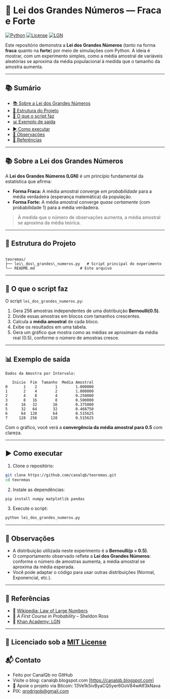 
# 🧠 Lei dos Grandes Números — Fraca e Forte

[![Python](https://img.shields.io/badge/Python-3.7%2B-blue.svg)](https://www.python.org/)
[![License](https://img.shields.io/badge/license-MIT-green)](LICENSE)
[![LGN](https://img.shields.io/badge/Teorema-Lei%20dos%20Grandes%20Números-ff69b4.svg)](https://en.wikipedia.org/wiki/Law_of_large_numbers)

Este repositório demonstra a **Lei dos Grandes Números** (tanto na forma **fraca** quanto na **forte**) por meio de simulações com Python. A ideia é mostrar, com um experimento simples, como a média amostral de variáveis aleatórias se aproxima da média populacional à medida que o tamanho da amostra aumenta.

---

## 📚 Sumário

- [📚 Sobre a Lei dos Grandes Números](#-sobre-a-lei-dos-grandes-números)
- [📁 Estrutura do Projeto](#-estrutura-do-projeto)
- [🧪 O que o script faz](#-o-que-o-script-faz)
- [📊 Exemplo de saída](#-exemplo-de-saída)
- [▶️ Como executar](#️-como-executar)
- [📌 Observações](#-observações)
- [📖 Referências](#-referências) 

---

## 📚 Sobre a Lei dos Grandes Números

A **Lei dos Grandes Números (LGN)** é um princípio fundamental da estatística que afirma:

- **Forma Fraca:** A média amostral converge *em probabilidade* para a média verdadeira (esperança matemática) da população.
- **Forma Forte:** A média amostral converge *quase certamente* (com probabilidade 1) para a média verdadeira.

> À medida que o número de observações aumenta, a média amostral se aproxima da média teórica.

---

## 📁 Estrutura do Projeto

```

teoremas/
├── lei\_dos\_grandes\_numeros.py   # Script principal do experimento
└── README.md                    # Este arquivo

````

---

## 🧪 O que o script faz

O script `lei_dos_grandes_numeros.py`:

1. Gera 256 amostras independentes de uma distribuição **Bernoulli(0.5)**.
2. Divide essas amostras em blocos com tamanhos crescentes.
3. Calcula a **média amostral** de cada bloco.
4. Exibe os resultados em uma tabela.
5. Gera um gráfico que mostra como as médias se aproximam da média real (0.5), conforme o número de amostras cresce.

---

## 📊 Exemplo de saída

```plaintext
Dados da Amostra por Intervalo:

   Inicio  Fim  Tamanho  Media Amostral
0       1    2        1        1.000000
1       2    4        2        1.000000
2       4    8        4        0.250000
3       8   16        8        0.500000
4      16   32       16        0.375000
5      32   64       32        0.468750
6      64  128       64        0.515625
7     128  256      128        0.515625
````

Com o gráfico, você verá a **convergência da média amostral para 0.5** com clareza.

---

## ▶️ Como executar

1. Clone o repositório:

```bash
git clone https://github.com/canalqb/teoremas.git
cd teoremas
```

2. Instale as dependências:

```bash
pip install numpy matplotlib pandas
```

3. Execute o script:

```bash
python lei_dos_grandes_numeros.py
```

---

## 📌 Observações

* A distribuição utilizada neste experimento é a **Bernoulli(p = 0.5)**.
* O comportamento observado reflete a **Lei dos Grandes Números**: conforme o número de amostras aumenta, a média amostral se aproxima da média esperada.
* Você pode adaptar o código para usar outras distribuições (Normal, Exponencial, etc.).

---

## 📖 Referências

* 📘 [Wikipedia: Law of Large Numbers](https://en.wikipedia.org/wiki/Law_of_large_numbers)
* 📘 *A First Course in Probability* – Sheldon Ross
* 📘 [Khan Academy: LGN](https://pt.khanacademy.org/math/statistics-probability/probability-library)

---  

📝 Licenciado sob a [MIT License](LICENSE) 
---
  
## 📬 Contato

* Feito por CanalQb no GitHub 
* Visite o blog: canalqb.blogspot.com [https://canalqb.blogspot.com]
* 💸 Apoie o projeto via Bitcoin: 13Ve1k5ivByaCQ5yer6GoV84wAtf3kNava
* PIX: qrodrigob@gmail.com
